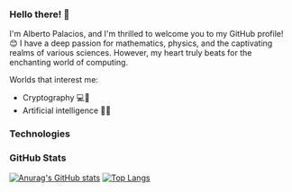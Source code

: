 <!--
**AlbertoPC13/AlbertoPC13** is a ✨ _special_ ✨ repository because its `README.md` (this file) appears on your GitHub profile.

Here are some ideas to get you started:

- 🔭 I’m currently working on ...
- 🌱 I’m currently learning ...
- 👯 I’m looking to collaborate on ...
- 🤔 I’m looking for help with ...
- 💬 Ask me about ...
- 📫 How to reach me: ...
- 😄 Pronouns: ...
- ⚡ Fun fact: ...
-->
### Hello there! 👋
I'm Alberto Palacios, and I'm thrilled to welcome you to my GitHub profile! 😊 I have a deep passion for mathematics, physics, and the captivating realms of various sciences. However, my heart truly beats for the enchanting world of computing.

Worlds that interest me:

- Cryptography 💻🔐
- Artificial intelligence 🤖🧠

### Technologies

### GitHub Stats

[![Anurag's GitHub stats](https://github-readme-stats.vercel.app/api?username=AlbertoPC13&show_icons=true&hide=stars)](https://github.com/anuraghazra/github-readme-stats)
[![Top Langs](https://github-readme-stats.vercel.app/api/top-langs/?username=AlbertoPC13&layout=compact&hide_progress=true)](https://github.com/anuraghazra/github-readme-stats)
